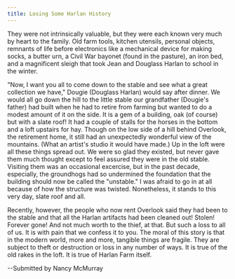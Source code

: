 ```yaml
---
title: Losing Some Harlan History
---
```


They were not intrinsically valuable, but they were each known very much by heart to the family. Old farm tools, kitchen utensils, personal objects, remnants of life before electronics like a mechanical device for making socks, a butter urn, a Civil War bayonet (found in the pasture), an iron bed, and a magnificent sleigh that took Jean and Douglass Harlan to school in the winter.

"Now, I want you all to come down to the stable and see what a great collection we have," Dougie (Douglass Harlan) would say after dinner. We would all go down the hill to the little stable our grandfather (Dougie's father) had built when he had to retire from farming but wanted to do a modest amount of it on the side. It is a gem of a building, oak (of course) but with a slate roof! It had a couple of stalls for the horses in the bottom and a loft upstairs for hay. Though on the low side of a hill behind Overlook, the retirement home, it still had an unexpectedly wonderful view of the mountains. (What an artist's studio it would have made.) Up in the loft were all these things spread out. We were so glad they existed, but never gave them much thought except to feel assured they were in the old stable. Visiting them was an occasional excercise, but in the past decade, especially, the groundhogs had so undermined the foundation that the building should now be called the "unstable." I was afraid to go in at all because of how the structure was twisted. Nonetheless, it stands to this very day, slate roof and all.

Recently, however, the people who now rent Overlook said they had been to the stable and that all the Harlan artifacts had been cleaned out! Stolen! Forever gone! And not much worth to the thief, at that. But such a loss to all of us. It is with pain that we confess it to you. The moral of this story is that in the modern world, more and more, tangible things are fragile. They are subject to theft or destruction or loss in any number of ways. It is true of the old rakes in the loft. It is true of Harlan Farm itself.

--Submitted by Nancy McMurray